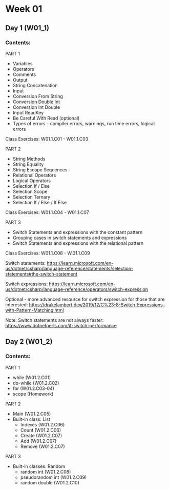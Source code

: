 # Week 01

## Day 1 (W01_1)

### Contents:

PART 1
* Variables
* Operators
* Comments
* Output
* String Concatenation
* Input
* Conversion From String
* Conversion Double Int
* Conversion Int Double
* Input ReadKey
* Be Careful With Read (optional)
* Types of errors - compiler errors, warnings, run time errors, logical errors

Class Exercises: W01.1.C01 - W01.1.C03

PART 2
* String Methods
* String Equality
* String Escape Sequences
* Relational Operators
* Logical Operators
* Selection If / Else
* Selection Scope
* Selection Ternary
* Selection If / Else / If Else

Class Exercises: W01.1.C04 - W01.1.C07

PART 3
* Switch Statements and expressions with the constant pattern
* Grouping cases in switch statements and expressions
* Switch Statements and expressions with the relational pattern

Class Exercises: W01.1.C08 - W.01.1.C09

Switch statements:
https://learn.microsoft.com/en-us/dotnet/csharp/language-reference/statements/selection-statements#the-switch-statement

Switch expressions:
https://learn.microsoft.com/en-us/dotnet/csharp/language-reference/operators/switch-expression

Optional - more advanced resource for switch expression for those that are interested:
https://drakelambert.dev/2019/12/C%23-8-Switch-Expressions-with-Pattern-Matching.html

Note: Switch statements are not always faster: https://www.dotnetperls.com/if-switch-performance

## Day 2 (W01_2)

### Contents:

PART 1
* while (W01.2.C01)
* do-while (W01.2.C02)
* for (W01.2.C03-04)
* scope (Homework)

PART 2
* Main (W01.2.C05)
* Built-in class: List
  - Indexes (W01.2.C06)
  - Count (W01.2.C06)
  - Create (W01.2.C07)
  - Add (W01.2.C07)
  - Remove (W01.2.C07)
 
PART 3
* Built-in classes: Random
  - random int (W01.2.C08)
  - pseudorandom int (W01.2.C09)
  - random double (W01.2.C10)
